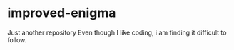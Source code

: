 # improved-enigma
Just another repository
Even though I like coding, i am finding it difficult to follow. 
